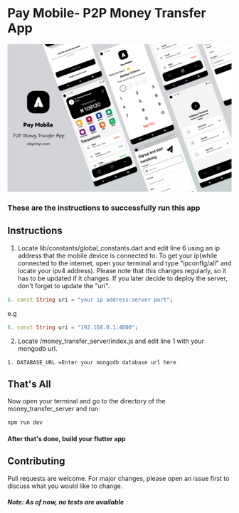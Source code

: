 # Pay Mobile- P2P Money Transfer App
<img src="/assets/images/Pay Mobile advert.png" alt="Employee data" title="Employee Data title">

### These are the instructions to successfully run this app
## Instructions
1. Locate lib/constants/global_constants.dart and edit line 6 using an ip address that the mobile device is connected to. To get your ip(while connected to the internet, open your terminal and type "ipconflg/all" and locate your ipv4 address). Please note that this changes regularly, so it has to be updated if it changes. If you later decide to deploy the server, don't forget to update the "uri".
```dart
6. const String uri = "your ip address:server port";
````
e.g
```dart
6. const String uri = "192.168.0.1:4000";
````


2. Locate /money_transfer_server/index.js and edit line 1 with your mongodb url.
```
1. DATABASE_URL =Enter your mongodb database url here 
````

## That's All

Now open your terminal and go to the directory of the money_transfer_server and run:

```bash
npm run dev
```
#### After that's done, build your flutter app


## Contributing

Pull requests are welcome. For major changes, please open an issue first
to discuss what you would like to change.

##### Note: As of now, no tests are available

